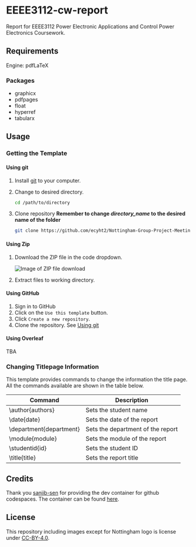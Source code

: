 # EEEE3112-cw-report

Report for EEEE3112 Power Electronic Applications and Control Power Electronics Coursework.

## Requirements

Engine: pdfLaTeX

### Packages

- graphicx
- pdfpages
- float
- hyperref
- tabularx

## Usage

### Getting the Template

#### Using git

1. Install [git](https://git-scm.com/) to your computer.
2. Change to desired directory.

    ```sh
    cd /path/to/directory
    ```

3. Clone repository **Remember to change _directory\_name_ to the desired name of the folder**

    ```sh
    git clone https://github.com/ecyht2/Nottingham-Group-Project-Meeting-Minutes-Template.git directory_name
    ```

#### Using Zip

1. Download the ZIP file in the code dropdown.

    ![Image of ZIP file download](readme_img/download-zip.png)

2. Extract files to working directory.

#### Using GitHub

1. Sign in to GitHub
2. Click on the `Use this template` button.
3. Click `Create a new repository`.
4. Clone the repository. See [Using git](https://github.com/ecyht2/Nottingham-Group-Project-Meeting-Minutes-Template#using-git)

#### Using Overleaf

TBA

### Changing Titlepage Information

This template provides commands to change the information the title page. All the commands available are shown in the table below.

| Command                 | Description                       |
| ----------------------- | --------------------------------- |
| \author{authors}        | Sets the student name             |
| \date{date}             | Sets the date of the report       |
| \department{department} | Sets the department of the report |
| \module{module}         | Sets the module of the report     |
| \studentid{id}          | Sets the student ID               |
| \title{title}           | Sets the report title             |

## Credits

Thank you [sanjib-sen](https://github.com/sanjib-sen) for providing the dev container for github codespaces. The container can be found [here](https://github.com/sanjib-sen/weblatex-docker).

## License

This repository including images except for Nottingham logo is license under [CC-BY-4.0](https://creativecommons.org/licenses/by/4.0/).
